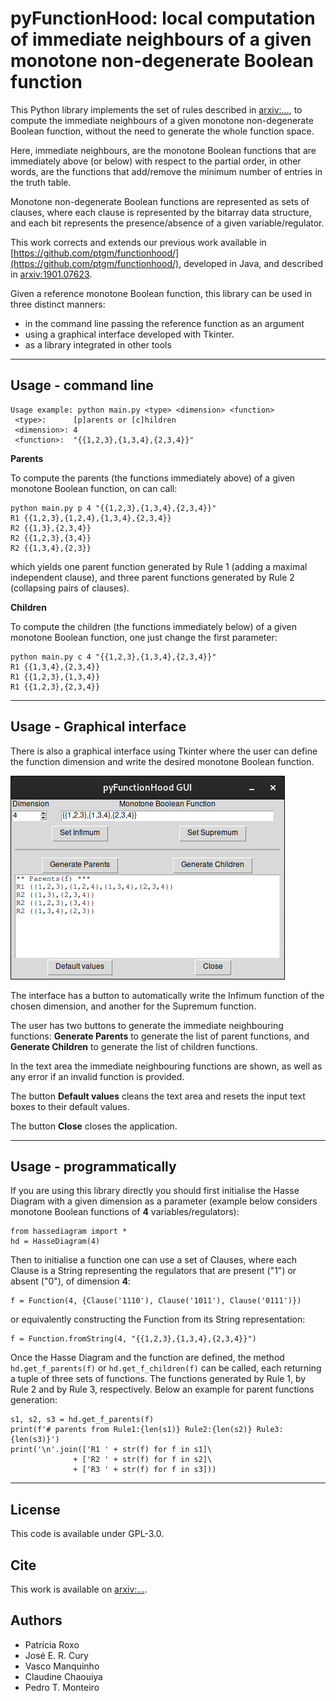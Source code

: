 pyFunctionHood: local computation of immediate neighbours of a given monotone non-degenerate Boolean function
=================================================================================

This Python library implements the set of rules described in [arxiv:...](https://arxiv.org/abs/...), to compute the immediate neighbours of a given monotone non-degenerate Boolean function, without the need to generate the whole function space.

Here, immediate neighbours, are the monotone Boolean functions that are immediately above (or below) with respect to the partial order, in other words, are the functions that add/remove the minimum number of entries in the truth table.

Monotone non-degenerate Boolean functions are represented as sets of clauses, where each clause is represented by the bitarray data structure, and each bit represents the presence/absence of a given variable/regulator. 

This work corrects and extends our previous work available in [https://github.com/ptgm/functionhood/](https://github.com/ptgm/functionhood/), developed in Java, and described in [arxiv:1901.07623](https://arxiv.org/abs/1901.07623).

Given a reference monotone Boolean function, this library can be used in three distinct manners:
- in the command line passing the reference function as an argument
- using a graphical interface developed with Tkinter.
- as a library integrated in other tools

---

Usage - command line 
--------------------
```
Usage example: python main.py <type> <dimension> <function>
 <type>:      [p]arents or [c]hildren
 <dimension>: 4
 <function>:  "{{1,2,3},{1,3,4},{2,3,4}}"
```

**Parents**

To compute the parents (the functions immediately above) of a given monotone Boolean function, on can call:
```
python main.py p 4 "{{1,2,3},{1,3,4},{2,3,4}}"
R1 {{1,2,3},{1,2,4},{1,3,4},{2,3,4}}
R2 {{1,3},{2,3,4}}
R2 {{1,2,3},{3,4}}
R2 {{1,3,4},{2,3}}
```
which yields one parent function generated by Rule 1 (adding a maximal independent clause), and three parent functions generated by Rule 2 (collapsing pairs of clauses).

**Children**

To compute the children (the functions immediately below) of a given monotone Boolean function, one just change the first parameter:
```
python main.py c 4 "{{1,2,3},{1,3,4},{2,3,4}}"
R1 {{1,3,4},{2,3,4}}
R1 {{1,2,3},{1,3,4}}
R1 {{1,2,3},{2,3,4}}
```

---

Usage - Graphical interface
---------------------------

There is also a graphical interface using Tkinter where the user can define the function dimension and write the desired monotone Boolean function.

![Screenshot of main window](img/pyfunctionhood.png)

The interface has a button to automatically write the Infimum function of the chosen dimension, and another for the Supremum function.

The user has two buttons to generate the immediate neighbouring functions: **Generate Parents** to generate the list of parent functions, and **Generate Children** to generate the list of children functions.

In the text area the immediate neighbouring functions are shown, as well as any error if an invalid function is provided.

The button **Default values** cleans the text area and resets the input text boxes to their default values.

The button **Close** closes the application.

---

Usage - programmatically
------------------------

If you are using this library directly you should first initialise the Hasse Diagram with a given dimension as a parameter (example below considers monotone Boolean functions of **4** variables/regulators):
```
from hassediagram import *
hd = HasseDiagram(4)
```

Then to initialise a function one can use a set of Clauses, where each Clause is a String representing the regulators that are present ("1") or absent ("0"), of dimension **4**:
```
f = Function(4, {Clause('1110'), Clause('1011'), Clause('0111')})
```
or equivalently constructing the Function from its String representation:
```
f = Function.fromString(4, "{{1,2,3},{1,3,4},{2,3,4}}")
```

Once the Hasse Diagram and the function are defined, the method `hd.get_f_parents(f)` or `hd.get_f_children(f)` can be called, each returning a tuple of three sets of functions.
The functions generated by Rule 1, by Rule 2 and by Rule 3, respectively.
Below an example for parent functions generation:
```
s1, s2, s3 = hd.get_f_parents(f)
print(f'# parents from Rule1:{len(s1)} Rule2:{len(s2)} Rule3:{len(s3)}')
print('\n'.join(['R1 ' + str(f) for f in s1]\
              + ['R2 ' + str(f) for f in s2]\
              + ['R3 ' + str(f) for f in s3]))
```

---

License
-------

This code is available under GPL-3.0.

Cite
----

This work is available on [arxiv:...](https://arxiv.org/abs/...).

Authors
-------

- Patrícia Roxo
- José E. R. Cury
- Vasco Manquinho
- Claudine Chaouiya
- Pedro T. Monteiro
